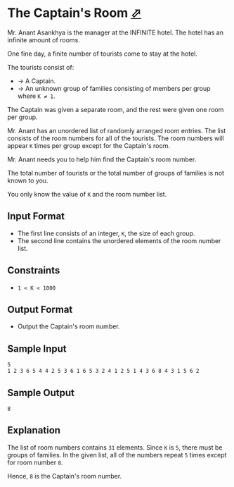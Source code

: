 # The Captain's Room [⬀](https://www.hackerrank.com/challenges/py-the-captains-room)

Mr. Anant Asankhya is the manager at the INFINITE hotel. The hotel has an infinite amount of rooms.

One fine day, a finite number of tourists come to stay at the hotel.

The tourists consist of:
- → A Captain.
- → An unknown group of families consisting of  members per group where `K ≠ 1`.

The Captain was given a separate room, and the rest were given one room per group.

Mr. Anant has an unordered list of randomly arranged room entries. The list consists of the room numbers for all of the tourists. The room numbers will appear `K` times per group except for the Captain's room.

Mr. Anant needs you to help him find the Captain's room number.

The total number of tourists or the total number of groups of families is not known to you.

You only know the value of `K` and the room number list.

## Input Format

- The first line consists of an integer, `K`, the size of each group.
- The second line contains the unordered elements of the room number list.


## Constraints
- `1 < K < 1000`


## Output Format

- Output the Captain's room number.

## Sample Input
```
5
1 2 3 6 5 4 4 2 5 3 6 1 6 5 3 2 4 1 2 5 1 4 3 6 8 4 3 1 5 6 2 
```

## Sample Output
```
8
```

## Explanation

The list of room numbers contains `31` elements. Since `K` is `5`, there must be  groups of families. In the given list, all of the numbers repeat `5` times except for room number `8`.

Hence, `8` is the Captain's room number.
